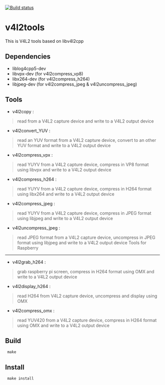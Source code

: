 [![Build status](https://travis-ci.org/mpromonet/v4l2tools.png)](https://travis-ci.org/mpromonet/v4l2tools)

v4l2tools
====================

This is V4L2 tools based on libv4l2cpp

Dependencies
------------
 - liblog4cpp5-dev
 - libvpx-dev      (for v4l2compress_vp8)
 - libx264-dev     (for v4l2compress_h264)
 - libjpeg-dev     (for v4l2compress_jpeg & v4l2uncompress_jpeg)
 
Tools
-------

 - v4l2copy          : 

>	read from a V4L2 capture device and write to a V4L2 output device

 - v4l2convert_YUV          : 

>	read an YUV format from a V4L2 capture device, convert to an other YUV format and write to a V4L2 output device

 - v4l2compress_vpx  : 

>	read YUYV from a V4L2 capture device, compress in VP8 format using libvpx and write to a V4L2 output device

 - v4l2compress_h264 : 

>	read YUYV from a V4L2 capture device, compress in H264 format using libx264 and write to a V4L2 output device

 - v4l2compress_jpeg : 

>	read YUYV from a V4L2 capture device, compress in JPEG format using libjpeg and write to a V4L2 output device

 - v4l2uncompress_jpeg : 

>	read JPEG format from a V4L2 capture device, uncompress in JPEG format using libjpeg and write to a V4L2 output device
Tools for Raspberry
-------------------

 - v4l2grab_h264     : 

>	grab raspberry pi screen, compress in H264 format using OMX and write to a V4L2 output device

 - v4l2display_h264     : 

>	read H264 from V4L2 capture device, uncompress and display using OMX

 - v4l2compress_omx : 

>	read YUV420 from a V4L2 capture device, compress in H264 format using OMX and write to a V4L2 output device

Build
-----

     make

Install
-------

     make install

